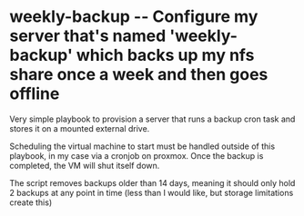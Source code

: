 # weekly-backup -- Configure my server that's named 'weekly-backup' which backs up my nfs share once a week and then goes offline

Very simple playbook to provision a server that runs a backup cron task and stores it on a mounted external drive.

Scheduling the virtual machine to start must be handled outside of this playbook, in my case via a cronjob on proxmox. Once the backup is completed, the VM will shut itself down.

The script removes backups older than 14 days, meaning it should only hold 2 backups at any point in time (less than I would like, but storage limitations create this)